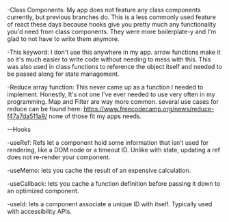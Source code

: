 -Class Components: My app does not feature any class components currently, but previous branches do. This is a less commonly used feature of react these days because hooks give you pretty much any functionality you'd need from class components. They were more boilerplate-y and I'm glad to not have to write them anymore.

-This keyword: I don't use this anywhere in my app. arrow functions make it so it's much easier to write code without needing to mess with this. This was also used in class functions to reference the object itself and needed to be passed along for state management.

-Reduce array function: This never came up as a function I needed to implement. Honestly, It's not one I've ever needed to use very often in my programming. Map and Filter are way more common. several use cases for reduce can be found here: https://www.freecodecamp.org/news/reduce-f47a7da511a9/ none of those fit my apps needs.

--Hooks

-useRef: Refs let a component hold some information that isn’t used for rendering, like a DOM node or a timeout ID. Unlike with state, updating a ref does not re-render your component.

-useMemo: lets you cache the result of an expensive calculation.

-useCallback: lets you cache a function definition before passing it down to an optimized component.

-useId: lets a component associate a unique ID with itself. Typically used with accessibility APIs.
